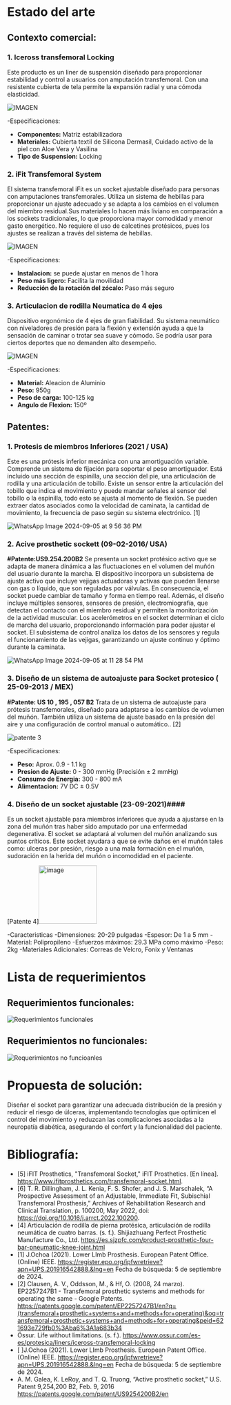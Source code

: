 # Estado del arte 
## Contexto comercial:
### 1. **Iceross transfemoral Locking**
Este producto es un liner de suspensión diseñado para proporcionar estabilidad y control a usuarios con amputación transfemoral.
Con una resistente cubierta de tela permite la expansión radial y una cómoda elasticidad.

![IMAGEN ](https://github.com/user-attachments/assets/695ff82a-ae48-41ee-8949-e761b231b048)


-Especificaciones:
- **Componentes:** Matriz estabilizadora
- **Materiales:** Cubierta textil de Silicona Dermasil, Cuidado activo de la piel con Aloe Vera y Vasilina
- **Tipo de Suspension:** Locking

   
### 2. **iFit Transfemoral System**
El sistema transfemoral iFit es un socket ajustable diseñado para personas con amputaciones transfemorales. Utiliza un sistema de hebillas para proporcionar un ajuste adecuado y se adapta a los cambios en el volumen del miembro residual.Sus materiales lo hacen más liviano en comparación a los sockets tradicionales, lo que proporciona mayor comodidad y menor gasto energético. No requiere el uso de calcetines protésicos, pues los ajustes se realizan a través del sistema de hebillas.

![IMAGEN](https://github.com/user-attachments/assets/a0186ada-8cf9-442d-91af-c5f9309c37e3)


-Especificaciones:
*  **Instalacion:** se puede ajustar en menos de 1 hora
*  **Peso más ligero:** Facilita la movilidad
*  **Reducción de la rotación del zócalo:** Paso más seguro


  
### 3. **Articulacion de rodilla Neumatica de 4 ejes**
Dispositivo ergonómico de 4 ejes de gran fiabilidad. Su sistema neumático con niveladores de presión para la flexión y extensión ayuda a que la sensación de caminar o trotar sea suave y cómodo. Se podría usar para ciertos deportes que no demanden alto desempeño.

![IMAGEN](https://github.com/user-attachments/assets/edddf28e-2f42-4cb8-9582-d370610c9be0)

-Especificaciones:
- **Material:** Aleacion de Aluminio
- **Peso:** 950g
- **Peso de carga:** 100-125 kg
- **Angulo de Flexion:** 150º



## Patentes:
### 1. **Protesis de miembros Inferiores (2021 / USA)** 
Este es una prótesis inferior mecánica con una amortiguación variable. Comprende un sistema de fijación para soportar el peso amortiguador. Está incluido una sección de espinilla, una sección del pie, una articulación de rodilla y una articulación de tobillo. Existe un sensor entre la articulación del tobillo que indica el movimiento y puede mandar señales al sensor del tobillo o la espinilla, todo esto se ajusta al momento de flexión. Se pueden extraer datos asociados como la velocidad de caminata, la cantidad de movimiento, la frecuencia de paso según su sistema electrónico. [1]

![WhatsApp Image 2024-09-05 at 9 56 36 PM](https://github.com/user-attachments/assets/7d721978-2658-4274-ad6e-3788bd7325f7)


### 2. **Acive prosthetic sockett (09-02-2016/ USA)**
**#Patente:US9.254.200B2**
Se presenta un socket protésico activo que se adapta de manera dinámica a las fluctuaciones en el volumen del muñón del usuario durante la marcha. El dispositivo incorpora un subsistema de ajuste activo que incluye vejigas actuadoras y activas que pueden llenarse con gas o líquido, que son reguladas por válvulas. En consecuencia, el socket puede cambiar de tamaño y forma en tiempo real. Además, el diseño incluye múltiples sensores, sensores de presión, electromiografía, que detectan el contacto con el miembro residual y permiten la monitorización de la actividad muscular. Los acelerómetros en el socket determinan el ciclo de marcha del usuario, proporcionando información para poder ajustar el socket. El subsistema de control analiza los datos de los sensores y regula el funcionamiento de las vejigas, garantizando un ajuste continuo y óptimo durante la caminata.

![WhatsApp Image 2024-09-05 at 11 28 54 PM](https://github.com/user-attachments/assets/3e26f86d-c508-4b1f-bc6b-19ffba01c64c)



### 3. **Diseño de un sistema de autoajuste para Socket protesico ( 25-09-2013 / MEX)** 
**#Patente: US 10 , 195 , 057 B2**
Trata de un sistema de autoajuste para prótesis transfemorales, diseñado para adaptarse a los cambios de volumen del muñón. También utiliza un sistema de ajuste basado en la presión del aire y una configuración de control manual o automático.. [2]

![patente 3](https://github.com/user-attachments/assets/d1ebcc2b-9d00-4af5-a23f-4cd8d402f2c7)


-Especificaciones: 
- **Peso:** Aprox. 0.9 - 1.1 kg
- **Presion de Ajuste:** 0 - 300 mmHg (Precisión ± 2 mmHg)
- **Consumo de Energia:** 300 - 800 mA
- **Alimentacion:** 7V DC  ± 0.5V


### 4. Diseño de un socket ajustable (23-09-2021)####

Es un socket ajustable para miembros inferiores que ayuda a ajustarse en la zona del muñón tras haber sido amputado por una enfermedad degenerativa. El socket se adaptará al volumen del muñón analizando sus puntos críticos. Este socket ayudara a que se evite daños en el muñón tales como: ulceras por presión, riesgo a una mala formación en el muñón, sudoración en la herida del muñón o incomodidad en el paciente.

[Patente 4]<img width="135" alt="image" src="https://github.com/user-attachments/assets/2e2ef78e-c69a-4cf1-8da1-78500da8b563">


-Caracteristicas
-Dimensiones: 20-29 pulgadas
-Espesor: De 1 a 5 mm 
-Material: Polipropileno 
-Esfuerzos máximos: 29.3 MPa como máximo
-Peso: 2kg
-Materiales Adicionales: Correas de Velcro, Fonix y Ventanas



# Lista de requerimientos 

## Requerimientos funcionales:

![Requerimientos funcionales ](https://github.com/user-attachments/assets/2cb53caf-bf81-4c13-b0f5-5d81c5cc34fd)




## Requerimientos no funcionales:

![Requerimientos no funcioanles](https://github.com/user-attachments/assets/b1857eea-800d-4c9a-b98e-07ff3358f4b0)


# Propuesta de solución:


Diseñar el socket para garantizar una adecuada distribución de la presión y reducir el riesgo de úlceras, implementando tecnologías que optimicen el control del movimiento y reduzcan las complicaciones asociadas a la neuropatía diabética, asegurando el confort y la funcionalidad del paciente.


# Bibliografía:
- [5] iFIT Prosthetics, "Transfemoral Socket," iFIT Prosthetics. [En línea]. https://www.ifitprosthetics.com/transfemoral-socket.html.
- [6] T. R. Dillingham, J. L. Kenia, F. S. Shofer, and J. S. Marschalek, “A Prospective Assessment of an Adjustable, Immediate Fit, Subischial Transfemoral Prosthesis,” Archives of Rehabilitation Research and Clinical Translation, p. 100200, May 2022, doi: https://doi.org/10.1016/j.arrct.2022.100200.
- [4] Articulación de rodilla de pierna protésica, articulación de rodilla neumática de cuatro barras. (s. f.). Shijiazhuang Perfect Prosthetic Manufacture Co., Ltd. https://es.sjzpfc.com/product-prosthetic-four-bar-pneumatic-knee-joint.html
- [1] J.Ochoa (2021). Lower LImb Prosthesis. European Patent Office. (Online) IEEE.
https://register.epo.org/ipfwretrieve?apn=UPS.201916542888.&lng=en
Fecha de  búsqueda: 5 de septiembre de 2024.
- [2] Clausen, A. V., Oddsson, M., & Hf, O. (2008, 24 marzo). EP2257247B1 - Transfemoral prosthetic systems and methods for operating the same          - Google Patents. https://patents.google.com/patent/EP2257247B1/en?q=(transfemoral+prosthetic+systems+and+methods+for+operating)&oq=transfemoral+prosthetic+systems+and+methods+for+operating&peid=621693e729fb0%3Aba6%3A1a683b34
-  Össur. Life without limitations. (s. f.). https://www.ossur.com/es-es/protesica/liners/iceross-transfemoral-locking
- [ ]J.Ochoa (2021). Lower LImb Prosthesis. European Patent Office. (Online) IEEE. https://register.epo.org/ipfwretrieve?apn=UPS.201916542888.&lng=en Fecha de  búsqueda: 5 de septiembre de 2024.
- A. M. Galea, K. LeRoy, and T. Q. Truong, “Active prosthetic socket,” U.S. Patent 9,254,200 B2, Feb. 9, 2016 https://patents.google.com/patent/US9254200B2/en
 



